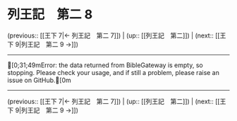 # 列王記　第二 8

(previous:: [[王下 7|← 列王記　第二 7]]) | (up:: [[列王記　第二]]) | (next:: [[王下 9|列王記　第二 9 →]])

***
[0;31;49mError: the data returned from BibleGateway is empty, so stopping. Please check your usage, and if still a problem, please raise an issue on GitHub.[0m

***

(previous:: [[王下 7|← 列王記　第二 7]]) | (up:: [[列王記　第二]]) | (next:: [[王下 9|列王記　第二 9 →]])
